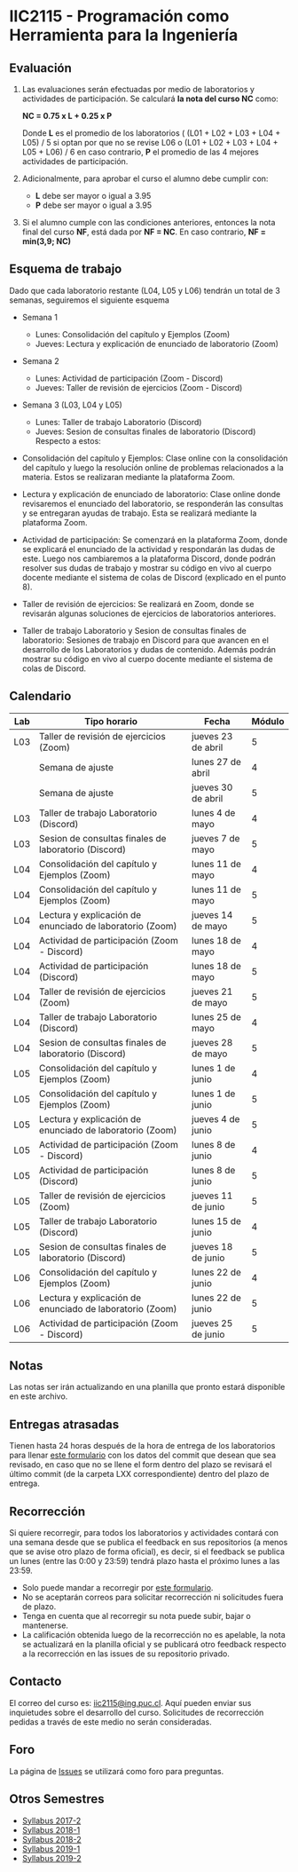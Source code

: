 
# IIC2115 - Programación como Herramienta para la Ingeniería


## Evaluación

1. Las evaluaciones serán efectuadas por medio de laboratorios y actividades de participación. Se calculará **la nota del curso NC** como:

    **NC = 0.75 x L + 0.25 x P**

    Donde **L** es el promedio de los laboratorios ( (L01 + L02 + L03 + L04 + L05) / 5 si optan por que no se revise L06 o (L01 + L02 + L03 + L04 + L05 + L06) / 6 en caso contrario, **P** el promedio de las 4 mejores actividades de participación.

1.  Adicionalmente, para aprobar el curso el alumno debe cumplir con:
    - **L** debe ser mayor o igual a 3.95
    - **P** debe ser mayor o igual a 3.95
1. Si el alumno cumple con las condiciones anteriores, entonces la nota final del curso **NF**, está dada por **NF = NC**. En caso contrario, **NF = min(3,9; NC)**

## Esquema de trabajo
Dado que cada laboratorio restante (L04, L05 y L06) tendrán un total de 3 semanas, seguiremos el siguiente esquema

* Semana 1
  - Lunes: Consolidación del capítulo y Ejemplos (Zoom)
  - Jueves: Lectura y explicación de enunciado de laboratorio (Zoom)
* Semana 2
  - Lunes: Actividad de participación (Zoom - Discord)
  - Jueves: Taller de revisión de ejercicios (Zoom - Discord)
* Semana 3 (L03, L04 y L05)
  - Lunes: Taller de trabajo Laboratorio (Discord)
  - Jueves: Sesion de consultas finales de laboratorio (Discord)
Respecto a estos:

* Consolidación del capítulo y Ejemplos: 
Clase online con la consolidación del capítulo y luego la resolución online de problemas relacionados a la materia. Estos se realizaran mediante la plataforma Zoom.

* Lectura y explicación de enunciado de laboratorio: 
Clase online donde revisaremos el enunciado del laboratorio, se responderán las consultas y se entregaran ayudas de trabajo. Esta se realizará mediante la plataforma Zoom.

* Actividad de participación: 
Se comenzará en la plataforma Zoom, donde se explicará el enunciado de la actividad y respondarán las dudas de este. Luego nos cambiaremos a la plataforma Discord, donde podrán resolver sus dudas de trabajo y mostrar su código en vivo al cuerpo docente mediante el sistema de colas de Discord (explicado en el punto 8).

* Taller de revisión de ejercicios: 
Se realizará en Zoom, donde se revisarán algunas soluciones de ejercicios de laboratorios anteriores.

* Taller de trabajo Laboratorio y Sesion de consultas finales de laboratorio: 
Sesiones de trabajo en Discord para que avancen en el desarrollo de los Laboratorios y dudas de contenido. Además podrán mostrar su código en vivo al cuerpo docente mediante el sistema de colas de Discord.

## Calendario 
| Lab |	Tipo horario |	Fecha |	Módulo |
| -------------- | ---------------- | ----------------- | ---------- |
|L03	|Taller de revisión de ejercicios (Zoom)	|jueves 23 de abril|	5
||Semana de ajuste|	lunes 27 de abril|	4|
||	Semana de ajuste|	jueves 30 de abril|	5
|L03	|Taller de trabajo Laboratorio (Discord)|	lunes 4 de mayo|	4|
|L03|	Sesion de consultas finales de laboratorio (Discord)|	jueves 7 de mayo|	5
L04	|Consolidación del capítulo y Ejemplos (Zoom)|	lunes 11 de mayo|	4
L04	|	Consolidación del capítulo y Ejemplos (Zoom)|	lunes 11 de mayo|	5
L04	|	Lectura y explicación de enunciado de laboratorio (Zoom)|	jueves 14 de mayo|	5
L04	|	Actividad de participación (Zoom - Discord)|lunes 18 de mayo|	4
L04	|	Actividad de participación (Discord)|lunes 18 de mayo|	5
L04	|	Taller de revisión de ejercicios (Zoom)|	jueves 21 de mayo|	5
L04	|	Taller de trabajo Laboratorio (Discord)	|lunes 25 de mayo|	4
L04	|	Sesion de consultas finales de laboratorio (Discord)|	jueves 28 de mayo|	5
L05 |	Consolidación del capítulo y Ejemplos (Zoom)|	lunes 1 de junio|	4
L05 |	Consolidación del capítulo y Ejemplos (Zoom)|	lunes 1 de junio|	5
L05 |	Lectura y explicación de enunciado de laboratorio (Zoom)|	jueves 4 de junio|	5
L05 |	Actividad de participación (Zoom - Discord)|	lunes 8 de junio|	4
L05 |	Actividad de participación (Discord)|	lunes 8 de junio|	5
L05 |	Taller de revisión de ejercicios (Zoom)|	jueves 11 de junio|	5
L05 |	Taller de trabajo Laboratorio (Discord)	|lunes 15 de junio|	4
L05 |	Sesion de consultas finales de laboratorio (Discord)|	jueves 18 de junio|	5
L06	| Consolidación del capítulo y Ejemplos (Zoom)|	lunes 22 de junio|	4
L06	|	Lectura y explicación de enunciado de laboratorio (Zoom)|	lunes 22 de junio	|5
L06	|	Actividad de participación (Zoom - Discord)|	jueves 25 de junio|	5

## Notas
Las notas ser irán actualizando en una planilla que pronto estará disponible en este archivo.

## Entregas atrasadas
Tienen hasta 24 horas después de la hora de entrega de los laboratorios para llenar [este formulario](https://docs.google.com/forms/d/1no0BQIlv5ET1iAvhJAw8lqec1CX-VE6IQz71t4CQyr0/edit) con los datos del commit que desean que sea revisado, en caso que no se llene el form dentro del plazo se revisará el último commit (de la carpeta LXX correspondiente) dentro del plazo de entrega.

## Recorrección

Si quiere recorregir, para todos los laboratorios y actividades contará con una semana desde que se publica el feedback en sus repositorios (a menos que se avise otro plazo de forma oficial), es decir, si el feedback se publica un lunes (entre las 0:00 y 23:59) tendrá plazo hasta el próximo lunes a las 23:59.
* Solo puede mandar a recorregir por [este formulario](https://docs.google.com/forms/d/1i1peDx2b5F5CyQd5SGgA2eaBBxkE0_3KXkbeJtPdbJg).
* No se aceptarán correos para solicitar recorrección ni solicitudes fuera de plazo.
* Tenga en cuenta que al recorregir su nota puede subir, bajar o mantenerse.
* La calificación obtenida luego de la recorrección no es apelable, la nota se actualizará en la planilla oficial y se publicará otro feedback respecto a la recorrección en las issues de su repositorio privado.

## Contacto

El correo del curso es: iic2115@ing.puc.cl. Aquí pueden enviar sus inquietudes sobre el desarrollo del curso. Solicitudes de recorrección pedidas a través de este medio no serán consideradas.

## Foro

La página de [Issues](../../issues) se utilizará como foro para preguntas.

## Otros Semestres

* [Syllabus 2017-2](https://github.com/IIC2115/Syllabus-2017-2)
* [Syllabus 2018-1](https://github.com/IIC2115/Syllabus-2018-1)
* [Syllabus 2018-2](https://github.com/IIC2115/Syllabus-2018-2)
* [Syllabus 2019-1](https://github.com/IIC2115/Syllabus-2019-1)
* [Syllabus 2019-2](https://github.com/IIC2115/Syllabus-2019-2)
